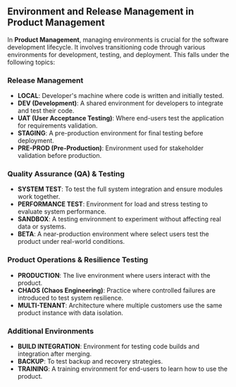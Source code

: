 ## Environment and Release Management in Product Management

In **Product Management**, managing environments is crucial for the software development lifecycle. It involves transitioning code through various environments for development, testing, and deployment. This falls under the following topics:

### Release Management
- **LOCAL**: Developer's machine where code is written and initially tested.
- **DEV (Development)**: A shared environment for developers to integrate and test their code.
- **UAT (User Acceptance Testing)**: Where end-users test the application for requirements validation.
- **STAGING**: A pre-production environment for final testing before deployment.
- **PRE-PROD (Pre-Production)**: Environment used for stakeholder validation before production.

### Quality Assurance (QA) & Testing
- **SYSTEM TEST**: To test the full system integration and ensure modules work together.
- **PERFORMANCE TEST**: Environment for load and stress testing to evaluate system performance.
- **SANDBOX**: A testing environment to experiment without affecting real data or systems.
- **BETA**: A near-production environment where select users test the product under real-world conditions.

### Product Operations & Resilience Testing
- **PRODUCTION**: The live environment where users interact with the product.
- **CHAOS (Chaos Engineering)**: Practice where controlled failures are introduced to test system resilience.
- **MULTI-TENANT**: Architecture where multiple customers use the same product instance with data isolation.

### Additional Environments
- **BUILD INTEGRATION**: Environment for testing code builds and integration after merging.
- **BACKUP**: To test backup and recovery strategies.
- **TRAINING**: A training environment for end-users to learn how to use the product.
